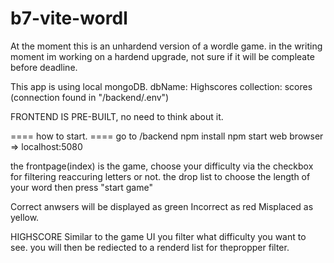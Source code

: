 # b7-vite-wordl
At the moment this is an unhardend version of a wordle game.
in the writing moment im working on a hardend upgrade, not sure if it will be compleate before deadline.

This app is using local mongoDB.
dbName: Highscores
collection: scores 
(connection found in "/backend/.env")


FRONTEND IS PRE-BUILT, no need to think about it.

==== how to start. ====
go to /backend
npm install
npm start
web browser => localhost:5080

the frontpage(index) is the game, choose your difficulty via the checkbox for filtering reaccuring letters or not.
the drop list to choose the length of your word
then press "start game"


Correct anwsers will be displayed as green
Incorrect as red
Misplaced as yellow.

HIGHSCORE
Similar to the game UI you filter what difficulty you want to see.
you will then be rediected to a renderd list for thepropper filter.